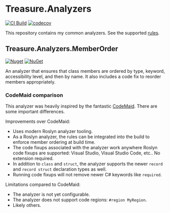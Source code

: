 # Treasure.Analyzers

[![CI Build](https://github.com/craigktreasure/Treasure.Analyzers/actions/workflows/CI.yml/badge.svg?branch=main)][ci]
[![codecov](https://codecov.io/gh/craigktreasure/Treasure.Analyzers/branch/main/graph/badge.svg?token=28F4PZLPN8)][codecov]

This repository contains my common analyzers. See the supported [rules][rules].

## Treasure.Analyzers.MemberOrder

[![Nuget](https://img.shields.io/nuget/v/Treasure.Analyzers.MemberOrder?label=Treasure.Analyzers.MemberOrder)][memberorder-package]
[![NuGet](https://img.shields.io/nuget/dt/Treasure.Analyzers.MemberOrder)][memberorder-package]

An analyzer that ensures that class members are ordered by type, keyword,
accessibility level, and then by name. It also includes a code fix to reorder
members appropriately.

### CodeMaid comparison

This analyzer was heavily inspired by the fantastic [CodeMaid]. There are some
important differences.

Improvements over CodeMaid:

- Uses modern Roslyn analyzer tooling.
- As a Roslyn analyzer, the rules can be integrated into the build to enforce
  member ordering at build time.
- The code fixups associated with the analyzer work anywhere Roslyn code fixups
  are supported: Visual Studio, Visual Studio Code, etc.. No extension required.
- In addition to `class` and `struct`, the analyzer supports the newer `record`
  and `record struct` declaration types as well.
- Running code fixups will not remove newer C# keywords like `required`.

Limitations compared to CodeMaid:

- The analyzer is not yet configurable.
- The analyzer does not support code regions: `#region MyRegion`.
- Likely others.

[ci]: https://github.com/craigktreasure/Treasure.Analyzers/actions/workflows/CI.yml "CI"
[codecov]: https://codecov.io/gh/craigktreasure/Treasure.Analyzers "Treasure.Analyzers codecov"
[codemaid]: https://www.codemaid.net/ "CodeMaid"
[memberorder-package]: https://www.nuget.org/packages/Treasure.Analyzers.MemberOrder/ "Treasure.Analyzers.MemberOrder"
[rules]: ./docs/Rules.md "Rules"
